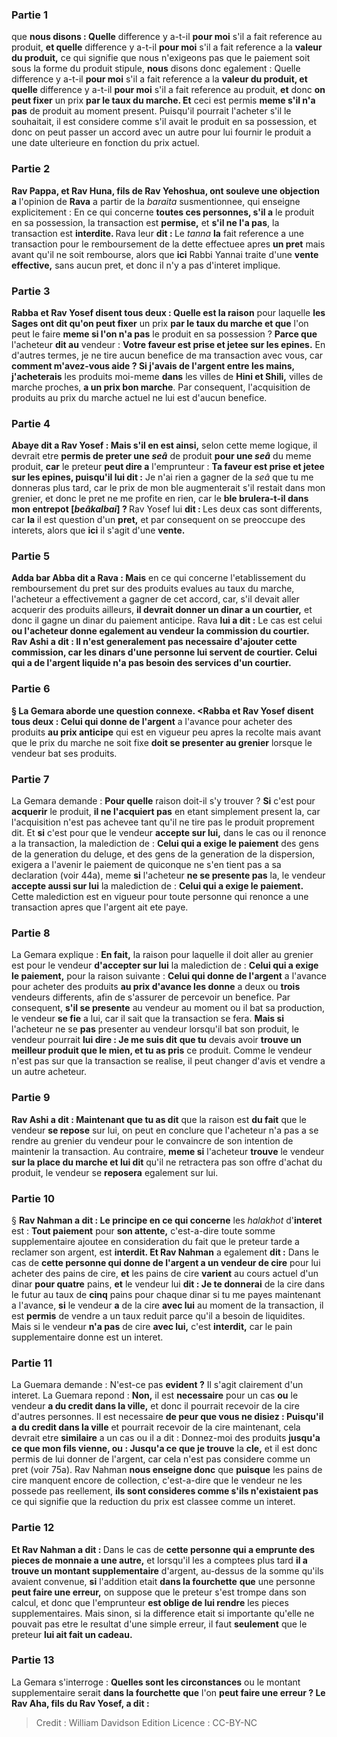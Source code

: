 
### Partie 1
que <b>nous disons : Quelle</b> difference y a-t-il <b>pour moi</b> s'il a fait reference au produit, <b>et quelle</b> difference y a-t-il <b>pour moi</b> s'il a fait reference a la <b>valeur du produit,</b> ce qui signifie que nous n'exigeons pas que le paiement soit sous la forme du produit stipule, <b>nous</b> disons donc egalement : Quelle</b> difference y a-t-il <b>pour moi</b> s'il a fait reference a la <b>valeur du produit, et quelle</b> difference y a-t-il <b>pour moi</b> s'il a fait reference au produit, <b>et</b> donc <b>on peut fixer</b> un prix <b>par le taux du marche. Et</b> ceci est permis <b>meme s'il n'a pas</b> de produit au moment present. Puisqu'il pourrait l'acheter s'il le souhaitait, il est considere comme s'il avait le produit en sa possession, et donc on peut passer un accord avec un autre pour lui fournir le produit a une date ulterieure en fonction du prix actuel.

### Partie 2
<b>Rav Pappa, et Rav Huna, fils de Rav Yehoshua, ont souleve une objection a</b> l'opinion de <b>Rava</b> a partir de la <i>baraita</i> susmentionnee, qui enseigne explicitement : En ce qui concerne <b>toutes ces personnes, s'il a</b> le produit en sa possession, la transaction est <b>permise,</b> et <b>s'il ne l'a pas</b>, la transaction est <b>interdite. </b> Rava leur <b>dit : </b> Le <i>tanna</i> <b>la</b> fait reference a une transaction pour le remboursement de la dette effectuee apres <b>un pret</b> mais avant qu'il ne soit rembourse, alors que <b>ici</b> Rabbi Yannai traite d'une <b>vente effective,</b> sans aucun pret, et donc il n'y a pas d'interet implique.

### Partie 3
<b>Rabba et Rav Yosef disent tous deux : Quelle est la raison</b> pour laquelle <b>les Sages ont dit qu'on peut fixer</b> un prix <b>par le taux du marche et que</b> l'on peut le faire <b>meme si l'on n'a pas</b> le produit en sa possession ? <b>Parce que</b> l'acheteur <b>dit au</b> vendeur : <b>Votre faveur est prise et jetee sur les epines.</b> En d'autres termes, je ne tire aucun benefice de ma transaction avec vous, car <b>comment m'avez-vous aide ? Si j'avais de l'argent entre les mains, j'acheterais</b> les produits moi-meme <b>dans</b> les villes de <b>Hini et Shili,</b> villes de marche proches, <b>a un prix bon marche</b>. Par consequent, l'acquisition de produits au prix du marche actuel ne lui est d'aucun benefice.

### Partie 4
<b>Abaye dit a Rav Yosef : Mais s'il en est ainsi,</b> selon cette meme logique, il devrait etre <b>permis de preter une <i>seâ</i></b> de produit <b>pour une <i>seâ</i></b> du meme produit, <b>car</b> le preteur <b>peut dire a</b> l'emprunteur : <b>Ta faveur est prise et jetee sur les epines, puisqu'il lui dit :</b> Je n'ai rien a gagner de la <i>seâ</i> que tu me donneras plus tard, car le prix de mon ble augmenterait s'il restait dans mon grenier, et donc le pret ne me profite en rien, car le <b>ble brulera-t-il dans mon entrepot [<i>beâkalbai</i>] ? </b> Rav Yosef lui <b>dit : </b> Les deux cas sont differents, car <b>la</b> il est question d'un <b>pret,</b> et par consequent on se preoccupe des interets, alors que <b>ici</b> il s'agit d'une <b>vente.</b>

### Partie 5
<b>Adda bar Abba dit a Rava : Mais</b> en ce qui concerne l'etablissement du remboursement du pret sur des produits evalues au taux du marche, l'acheteur a effectivement a gagner de cet accord, car, s'il devait aller acquerir des produits ailleurs, <b>il devrait donner un dinar a un courtier,</b> et donc il gagne un dinar du paiement anticipe. Rava <b>lui a dit :</b> Le cas est celui <b>ou l'acheteur <b>donne egalement</b> au vendeur la commission du courtier. <b>Rav Ashi a dit :</b> Il n'est generalement pas necessaire d'ajouter cette commission, car <b>les dinars d'une personne lui servent de courtier.</b> Celui qui a de l'argent liquide n'a pas besoin des services d'un courtier.

### Partie 6
§ La Gemara aborde une question connexe. <Rabba et Rav Yosef disent tous deux : Celui qui donne de l'argent</b> a l'avance pour acheter des produits <b>au prix anticipe</b> qui est en vigueur peu apres la recolte mais avant que le prix du marche ne soit fixe <b>doit se presenter au grenier</b> lorsque le vendeur bat ses produits.

### Partie 7
La Gemara demande : <b>Pour quelle</b> raison doit-il s'y trouver ? <b>Si</b> c'est pour <b>acquerir</b> le produit, <b>il ne l'acquiert pas</b> en etant simplement present la, car l'acquisition n'est pas achevee tant qu'il ne tire pas le produit proprement dit. Et <b>si</b> c'est pour que le vendeur <b>accepte sur lui,</b> dans le cas ou il renonce a la transaction, la malediction de : <b>Celui qui a exige le paiement</b> des gens de la generation du deluge, et des gens de la generation de la dispersion, exigera a l'avenir le paiement de quiconque ne s'en tient pas a sa declaration (voir 44a), meme <b>si</b> l'acheteur <b>ne se presente pas</b> la, le vendeur <b>accepte aussi sur lui</b> la malediction de : <b>Celui qui a exige le paiement.</b> Cette malediction est en vigueur pour toute personne qui renonce a une transaction apres que l'argent ait ete paye.

### Partie 8
La Gemara explique : <b>En fait,</b> la raison pour laquelle il doit aller au grenier est pour le vendeur <b>d'accepter sur lui</b> la malediction de : <b>Celui qui a exige le paiement,</b> pour la raison suivante : <b>Celui qui donne de l'argent</b> a l'avance pour acheter des produits <b>au prix d'avance les donne</b> a deux</b> ou <b>trois</b> vendeurs differents, afin de s'assurer de percevoir un benefice. Par consequent, <b>s'il se presente</b> au vendeur au moment ou il bat sa production, le vendeur <b>se fie</b> a lui, car il sait que la transaction se fera. <b>Mais si</b> l'acheteur ne se <b>pas</b> presenter au vendeur lorsqu'il bat son produit, le vendeur pourrait <b>lui dire : Je me suis dit</b> <b>que tu</b> devais avoir <b>trouve un meilleur produit que le mien, et tu as pris</b> ce produit. Comme le vendeur n'est pas sur que la transaction se realise, il peut changer d'avis et vendre a un autre acheteur.

### Partie 9
<b>Rav Ashi a dit : Maintenant que tu as dit</b> que la raison est <b>du fait</b> que le vendeur <b>se repose</b> sur lui, on peut en conclure que l'acheteur n'a pas a se rendre au grenier du vendeur pour le convaincre de son intention de maintenir la transaction. Au contraire, <b>meme si</b> l'acheteur <b>trouve</b> le vendeur <b>sur la place du marche et lui dit</b> qu'il ne retractera pas son offre d'achat du produit, le vendeur se <b>reposera</b> egalement sur lui.

### Partie 10
§ <b>Rav Nahman a dit : Le principe en ce qui concerne</b> les <i>halakhot</i> d'<b>interet</b> est : <b>Tout paiement</b> pour <b>son attente,</b> c'est-a-dire toute somme supplementaire ajoutee en consideration du fait que le preteur tarde a reclamer son argent, est <b>interdit. Et Rav Nahman</b> a egalement <b>dit :</b> Dans le cas de <b>cette personne qui donne de l'argent a un vendeur de cire</b> pour lui acheter des pains de cire, <b>et</b> les pains de cire <b>varient</b> au cours actuel d'un dinar <b>pour quatre</b> pains, <b>et</b> le vendeur lui <b>dit : Je te donnerai</b> de la cire dans le futur au taux de <b>cinq</b> pains pour chaque dinar si tu me payes maintenant a l'avance, <b>si</b> le vendeur <b>a</b> de la cire <b>avec lui</b> au moment de la transaction, il est <b>permis</b> de vendre a un taux reduit parce qu'il a besoin de liquidites. Mais si le vendeur <b>n'a pas</b> de cire <b>avec lui,</b> c'est <b>interdit,</b> car le pain supplementaire donne est un interet.

### Partie 11
La Guemara demande : N'est-ce pas <b>evident ?</b> Il s'agit clairement d'un interet. La Guemara repond : <b>Non,</b> il est <b>necessaire</b> pour un cas <b>ou</b> le vendeur <b>a du credit dans la ville,</b> et donc il pourrait recevoir de la cire d'autres personnes. Il est necessaire <b>de peur que vous ne disiez : Puisqu'il a du credit dans la ville</b> et pourrait recevoir de la cire maintenant, cela devrait etre <b>similaire</b> a un cas ou il a dit : Donnez-moi des produits <b>jusqu'a ce que mon fils vienne, ou : Jusqu'a ce que je trouve</b> la <b>cle,</b> et il est donc permis de lui donner de l'argent, car cela n'est pas considere comme un pret (voir 75a). Rav Nahman <b>nous enseigne donc</b> que <b>puisque</b> les pains de cire manquent encore de collection,</b> c'est-a-dire que le vendeur ne les possede pas reellement, <b>ils sont consideres comme s'ils n'existaient pas</b> ce qui signifie que la reduction du prix est classee comme un interet.

### Partie 12
<b>Et Rav Nahman a dit : </b> Dans le cas de <b>cette personne qui a emprunte des pieces de monnaie a une autre,</b> et lorsqu'il les a comptees plus tard <b>il a trouve un montant supplementaire</b> d'argent, au-dessus de la somme qu'ils avaient convenue, <b>si</b> l'addition etait <b>dans la fourchette</b> <b>que</b> une personne <b>peut faire une erreur,</b> on suppose que le preteur s'est trompe dans son calcul, et donc que l'emprunteur <b>est oblige de lui rendre</b> les pieces supplementaires. Mais sinon,</b> si la difference etait si importante qu'elle ne pouvait pas etre le resultat d'une simple erreur, il faut <b>seulement</b> que le preteur <b>lui ait fait un cadeau.</b>

### Partie 13
La Gemara s'interroge : <b>Quelles sont les circonstances</b> ou le montant supplementaire serait <b>dans la fourchette</b> <b>que</b> l'on <b>peut faire une erreur ? Le Rav Aha, fils du Rav Yosef, a dit :</b>

>Credit : William Davidson Edition
>Licence : CC-BY-NC